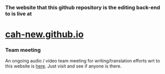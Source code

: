 ### The website that this github repository is the editing back-end to is live at

# [cah-new.github.io](https://cah-new.github.io)


### Team meeting

An ongoing audio / video team meeting for writing/translation efforts wrt to this website is [here](https://meet.rawmushroom.com/covid). Just visit and see if anyone is there.
